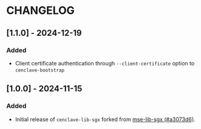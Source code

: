 # CHANGELOG

## [1.1.0] - 2024-12-19

### Added

* Client certificate authentication through `--client-certificate` option to `cenclave-bootstrap`

## [1.0.0] - 2024-11-15

### Added

* Initial release of `cenclave-lib-sgx` forked from [mse-lib-sgx (#a3073d6)](https://github.com/Cosmian/mse-lib-sgx/commit/a3073d6332934802e584c832d1885010436dec97).
